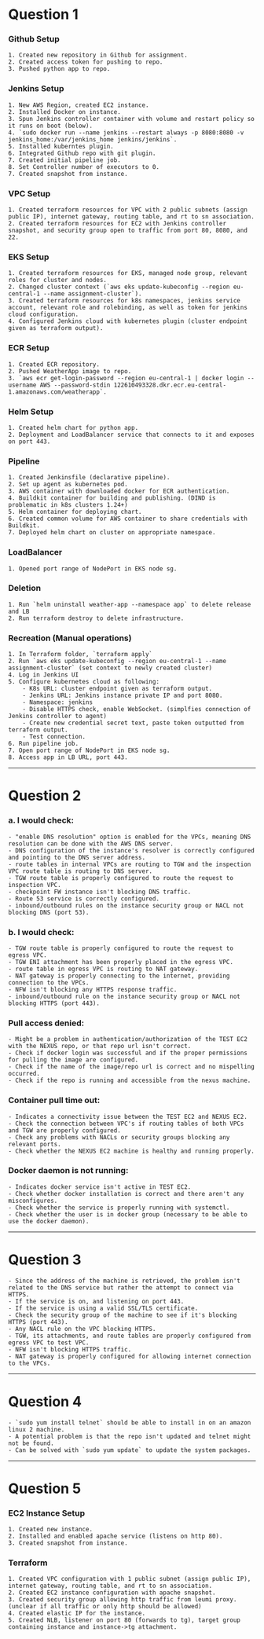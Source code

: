 # Question 1

### Github Setup
	1. Created new repository in Github for assignment.
	2. Created access token for pushing to repo.
	3. Pushed python app to repo.

### Jenkins Setup
	1. New AWS Region, created EC2 instance.
	2. Installed Docker on instance.
	3. Spun Jenkins controller container with volume and restart policy so it runs on boot (below).
	4. `sudo docker run --name jenkins --restart always -p 8080:8080 -v jenkins_home:/var/jenkins_home jenkins/jenkins`.
	5. Installed kuberntes plugin.
	6. Integrated Github repo with git plugin.
	7. Created initial pipeline job.
	8. Set Controller number of executors to 0.
	7. Created snapshot from instance.

### VPC Setup
	1. Created terraform resources for VPC with 2 public subnets (assign public IP), internet gateway, routing table, and rt to sn association.
	2. Created terraform resources for EC2 with Jenkins controller snapshot, and security group open to traffic from port 80, 8080, and 22.

### EKS Setup
	1. Created terraform resources for EKS, managed node group, relevant roles for cluster and nodes.
	2. Changed cluster context (`aws eks update-kubeconfig --region eu-central-1 --name assignment-cluster`).
	3. Created terraform resources for k8s namespaces, jenkins service account, relevant role and rolebinding, as well as token for jenkins cloud configuration.
	4. Configured Jenkins cloud with kubernetes plugin (cluster endpoint given as terraform output).

### ECR Setup
	1. Created ECR repository.
	2. Pushed WeatherApp image to repo.
	3. `aws ecr get-login-password --region eu-central-1 | docker login --username AWS --password-stdin 122610493328.dkr.ecr.eu-central-1.amazonaws.com/weatherapp`.

### Helm Setup
	1. Created helm chart for python app.
	2. Deployment and LoadBalancer service that connects to it and exposes on port 443.

### Pipeline
	1. Created Jenkinsfile (declarative pipeline).
	2. Set up agent as kubernetes pod.
	3. AWS container with downloaded docker for ECR authentication.
	4. Buildkit container for building and publishing. (DIND is problematic in k8s clusters 1.24+)
	5. Helm container for deploying chart.
	6. Created common volume for AWS container to share credentials with Buildkit.
	7. Deployed helm chart on cluster on appropriate namespace.

### LoadBalancer
	1. Opened port range of NodePort in EKS node sg.

### Deletion
	1. Run `helm uninstall weather-app --namespace app` to delete release and LB
	2. Run terraform destroy to delete infrastructure.

### Recreation (Manual operations)
	1. In Terraform folder, `terraform apply`
	2. Run `aws eks update-kubeconfig --region eu-central-1 --name assignment-cluster` (set context to newly created cluster)
	4. Log in Jenkins UI
	5. Configure kubernetes cloud as following:
		- K8s URL: cluster endpoint given as terraform output.
		- Jenkins URL: Jenkins instance private IP and port 8080.
		- Namespace: jenkins
		- Disable HTTPS check, enable WebSocket. (simplfies connection of Jenkins controller to agent)
		- Create new credential secret text, paste token outputted from terraform output.
		- Test connection.
	6. Run pipeline job.
	7. Open port range of NodePort in EKS node sg.
	8. Access app in LB URL, port 443.

---
# Question 2

### a. I would check:
	- "enable DNS resolution" option is enabled for the VPCs, meaning DNS resolution can be done with the AWS DNS server.
	- DNS configuration of the instance's resolver is correctly configured and pointing to the DNS server address.
	- route tables in internal VPCs are routing to TGW and the inspection VPC route table is routing to DNS server.
	- TGW route table is properly configured to route the request to inspection VPC.
	- checkpoint FW instance isn't blocking DNS traffic.
	- Route 53 service is correctly configured.
	- inbound/outbound rules on the instance security group or NACL not blocking DNS (port 53). 

### b. I would check:
	- TGW route table is properly configured to route the request to egress VPC.
	- TGW ENI attachment has been properly placed in the egress VPC.
	- route table in egress VPC is routing to NAT gateway.
	- NAT gateway is properly connecting to the internet, providing connection to the VPCs.
	- NFW isn't blocking any HTTPS response traffic.
	- inbound/outbound rule on the instance security group or NACL not blocking HTTPS (port 443).

### Pull access denied:
	- Might be a problem in authentication/authorization of the TEST EC2 with the NEXUS repo, or that repo url isn't correct.
	- Check if docker login was successful and if the proper permissions for pulling the image are configured.
	- Check if the name of the image/repo url is correct and no mispelling occurred.
	- Check if the repo is running and accessible from the nexus machine.

### Container pull time out:
    - Indicates a connectivity issue between the TEST EC2 and NEXUS EC2.
    - Check the connection between VPC's if routing tables of both VPCs and TGW are properly configured.
    - Check any problems with NACLs or security groups blocking any relevant ports.
    - Check whether the NEXUS EC2 machine is healthy and running properly.

### Docker daemon is not running:
    - Indicates docker service isn't active in TEST EC2.
    - Check whether docker installation is correct and there aren't any misconfigures.
    - Check whether the service is properly running with systemctl.
    - Check whether the user is in docker group (necessary to be able to use the docker daemon).

---
# Question 3

	- Since the address of the machine is retrieved, the problem isn't related to the DNS service but rather the attempt to connect via HTTPS.
	- If the service is on, and listening on port 443.
	- If the service is using a valid SSL/TLS certificate.
	- Check the security group of the machine to see if it's blocking HTTPS (port 443).
	- Any NACL rule on the VPC blocking HTTPS.
	- TGW, its attachments, and route tables are properly configured from egress VPC to test VPC.
	- NFW isn't blocking HTTPS traffic.
	- NAT gateway is properly configured for allowing internet connection to the VPCs.

---
# Question 4

	- `sudo yum install telnet` should be able to install in on an amazon linux 2 machine.
	- A potential problem is that the repo isn't updated and telnet might not be found.
	- Can be solved with `sudo yum update` to update the system packages.	

---
# Question 5

### EC2 Instance Setup
	1. Created new instance.
	2. Installed and enabled apache service (listens on http 80).
	3. Created snapshot from instance.

### Terraform
	1. Created VPC configuration with 1 public subnet (assign public IP), internet gateway, routing table, and rt to sn association.
	2. Created EC2 instance configuration with apache snapshot.
	3. Created security group allowing http traffic from leumi proxy. (unclear if all traffic or only http should be allowed)
	4. Created elastic IP for the instance.
	5. Created NLB, listener on port 80 (forwards to tg), target group containing instance and instance->tg attachment.